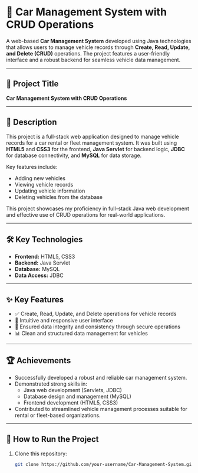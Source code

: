 # 🚗 Car Management System with CRUD Operations

A web-based **Car Management System** developed using Java technologies that allows users to manage vehicle records through **Create, Read, Update, and Delete (CRUD)** operations. The project features a user-friendly interface and a robust backend for seamless vehicle data management.

---

## 📌 Project Title

**Car Management System with CRUD Operations**

---

## 📄 Description

This project is a full-stack web application designed to manage vehicle records for a car rental or fleet management system. It was built using **HTML5** and **CSS3** for the frontend, **Java Servlet** for backend logic, **JDBC** for database connectivity, and **MySQL** for data storage.

Key features include:

- Adding new vehicles
- Viewing vehicle records
- Updating vehicle information
- Deleting vehicles from the database

This project showcases my proficiency in full-stack Java web development and effective use of CRUD operations for real-world applications.

---

## 🛠️ Key Technologies

- **Frontend:** HTML5, CSS3  
- **Backend:** Java Servlet  
- **Database:** MySQL  
- **Data Access:** JDBC  

---

## ✨ Key Features

- ✅ Create, Read, Update, and Delete operations for vehicle records  
- 🎯 Intuitive and responsive user interface  
- 🔐 Ensured data integrity and consistency through secure operations  
- 📊 Clean and structured data management for vehicles

---

## 🏆 Achievements

- Successfully developed a robust and reliable car management system.
- Demonstrated strong skills in:
  - Java web development (Servlets, JDBC)
  - Database design and management (MySQL)
  - Frontend development (HTML5, CSS3)
- Contributed to streamlined vehicle management processes suitable for rental or fleet-based organizations.

---

## 🚀 How to Run the Project

1. Clone this repository:
   ```bash
   git clone https://github.com/your-username/Car-Management-System.git
